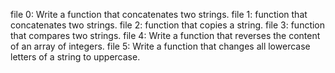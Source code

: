 file 0: Write a function that concatenates two strings.
file 1: function that concatenates two strings.
file 2: function that copies a string.
file 3: function that compares two strings.
file 4: Write a function that reverses the content of an array of integers.
file 5: Write a function that changes all lowercase letters of a string to uppercase.      
